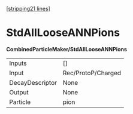 [[stripping21 lines]](./stripping21-index)

# StdAllLooseANNPions

**CombinedParticleMaker/StdAllLooseANNPions**

|                 |                    |
|-----------------|--------------------|
| Inputs          | []               |
| Input           | Rec/ProtoP/Charged |
| DecayDescriptor | None               |
| Output          | None               |
| Particle        | pion               |

